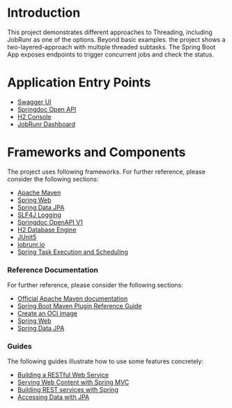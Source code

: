 # Introduction
This project demonstrates different approaches to Threading, including JobRunr as one of the options.
Beyond basic examples. the project shows a two-layered-approach with multiple threaded subtasks.
The Spring Boot App exposes endpoints to trigger concurrent jobs and check the status.

# Application Entry Points

* [Swagger UI](http://localhost:8080/swagger-ui.html)
* [Springdoc Open API](http://localhost:8080/v3/api-docs)
* [H2 Console](http://localhost:8080/h2-console)
* [JobRunr Dashboard](http://localhost:8000/dashboard/overview)

# Frameworks and Components
The project uses following frameworks.
For further reference, please consider the following sections:

* [Apache Maven](https://maven.apache.org/guides/index.html)
* [Spring Web](https://docs.spring.io/spring-boot/docs/3.0.2/reference/htmlsingle/#web)
* [Spring Data JPA](https://docs.spring.io/spring-boot/docs/3.0.2/reference/htmlsingle/#data.sql.jpa-and-spring-data)
* [SLF4J Logging](https://www.slf4j.org/)
* [Springdoc OpenAPI V1](https://springdoc.org/)
* [H2 Database Engine](https://www.h2database.com/html/main.html)
* [JUnit5](https://junit.org/junit5/docs/snapshot/user-guide/)
* [jobrunr.io](https://www.jobrunr.io/en/)
* [Spring Task Execution and Scheduling](https://docs.spring.io/spring-framework/docs/current/reference/html/integration.html#scheduling)

### Reference Documentation
For further reference, please consider the following sections:

* [Official Apache Maven documentation](https://maven.apache.org/guides/index.html)
* [Spring Boot Maven Plugin Reference Guide](https://docs.spring.io/spring-boot/docs/2.7.9/maven-plugin/reference/html/)
* [Create an OCI image](https://docs.spring.io/spring-boot/docs/2.7.9/maven-plugin/reference/html/#build-image)
* [Spring Web](https://docs.spring.io/spring-boot/docs/2.7.9/reference/htmlsingle/#web)
* [Spring Data JPA](https://docs.spring.io/spring-boot/docs/2.7.9/reference/htmlsingle/#data.sql.jpa-and-spring-data)

### Guides
The following guides illustrate how to use some features concretely:

* [Building a RESTful Web Service](https://spring.io/guides/gs/rest-service/)
* [Serving Web Content with Spring MVC](https://spring.io/guides/gs/serving-web-content/)
* [Building REST services with Spring](https://spring.io/guides/tutorials/rest/)
* [Accessing Data with JPA](https://spring.io/guides/gs/accessing-data-jpa/)

